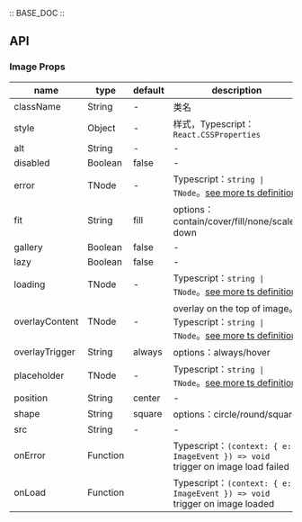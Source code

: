 :: BASE_DOC ::

## API
### Image Props

name | type | default | description | required
-- | -- | -- | -- | --
className | String | - | 类名 | N
style | Object | - | 样式，Typescript：`React.CSSProperties` | N
alt | String | - | \- | N
disabled | Boolean | false | \- | N
error | TNode | - | Typescript：`string \| TNode`。[see more ts definition](https://github.com/Tencent/tdesign-react/blob/develop/src/common.ts) | N
fit | String | fill | options：contain/cover/fill/none/scale-down | N
gallery | Boolean | false | \- | N
lazy | Boolean | false | \- | N
loading | TNode | - | Typescript：`string \| TNode`。[see more ts definition](https://github.com/Tencent/tdesign-react/blob/develop/src/common.ts) | N
overlayContent | TNode | - | overlay on the top of image。Typescript：`string \| TNode`。[see more ts definition](https://github.com/Tencent/tdesign-react/blob/develop/src/common.ts) | N
overlayTrigger | String | always | options：always/hover | N
placeholder | TNode | - | Typescript：`string \| TNode`。[see more ts definition](https://github.com/Tencent/tdesign-react/blob/develop/src/common.ts) | N
position | String | center | \- | N
shape | String | square | options：circle/round/square | N
src | String | - | \- | N
onError | Function |  | Typescript：`(context: { e: ImageEvent }) => void`<br/>trigger on image load failed | N
onLoad | Function |  | Typescript：`(context: { e: ImageEvent }) => void`<br/>trigger on image loaded | N
